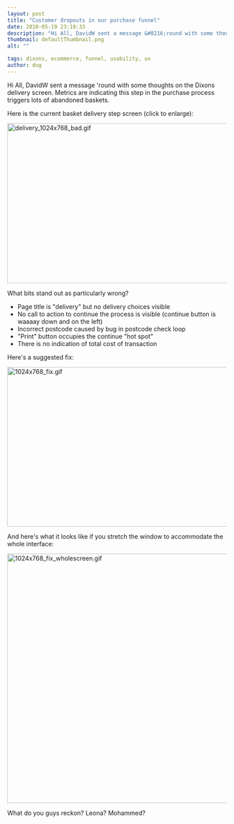```yaml
---
layout: post
title: "Customer dropouts in our purchase funnel"
date: 2010-05-19 23:19:33
description: "Hi All, DavidW sent a message &#8216;round with some thoughts on the Dixons delivery screen. Metrics are indicating this step in the purchase process triggers lots of abandoned baskets. Here is the current basket delivery step screen (click to enlarge) -- &#8230;"
thumbnail: defaultThumbnail.png
alt: ""

tags: dixons, ecommerce, funnel, usability, ux
author: dug
---
```


<p>Hi All, DavidW sent a message 'round with some thoughts on the Dixons delivery screen. Metrics are indicating this step in the purchase process triggers lots of abandoned baskets. </p>

<p>Here is the current basket delivery step screen (click to enlarge):</p>

<p><a href="http://donkeyontheedge.com/assets_c/2010/05/delivery_1024x768_bad-39.html" onclick="window.open('http://donkeyontheedge.com/assets_c/2010/05/delivery_1024x768_bad-39.html','popup','width=1024,height=703,scrollbars=no,resizable=no,toolbar=no,directories=no,location=no,menubar=no,status=no,left=0,top=0'); return false"><img src="http://donkeyontheedge.com/assets_c/2010/05/delivery_1024x768_bad-thumb-535x367-39.gif" width="535" height="367" alt="delivery_1024x768_bad.gif"  style="" /></a></p>

<p>What bits stand out as particularly wrong?</p>

<ul>
<li>Page title is "delivery" but no delivery choices visible</li>
<li>No call to action to continue the process is visible (continue button is waaaay down and on the left)</li>
<li>Incorrect postcode caused by bug in postcode check loop</li>
<li>"Print" button occupies the continue "hot spot"</li>
<li>There is no indication of total cost of transaction</li>
</ul>

<p>Here's a suggested fix:</p>

<p><a href="http://donkeyontheedge.com/assets_c/2010/05/1024x768_fix-42.html" onclick="window.open('http://donkeyontheedge.com/assets_c/2010/05/1024x768_fix-42.html','popup','width=1024,height=701,scrollbars=no,resizable=no,toolbar=no,directories=no,location=no,menubar=no,status=no,left=0,top=0'); return false"><img src="http://donkeyontheedge.com/assets_c/2010/05/1024x768_fix-thumb-535x366-42.gif" width="535" height="366" alt="1024x768_fix.gif"  style="" /></a></p>

<p>And here's what it looks like if you stretch the window to accommodate the whole interface:</p>

<p><a href="http://donkeyontheedge.com/assets_c/2010/05/1024x768_fix_wholescreen-45.html" onclick="window.open('http://donkeyontheedge.com/assets_c/2010/05/1024x768_fix_wholescreen-45.html','popup','width=1024,height=1096,scrollbars=no,resizable=no,toolbar=no,directories=no,location=no,menubar=no,status=no,left=0,top=0'); return false"><img src="http://donkeyontheedge.com/assets_c/2010/05/1024x768_fix_wholescreen-thumb-535x572-45.gif" width="535" height="572" alt="1024x768_fix_wholescreen.gif"  style="" /></a></p>

<p>What do you guys reckon? Leona? Mohammed?</p>
